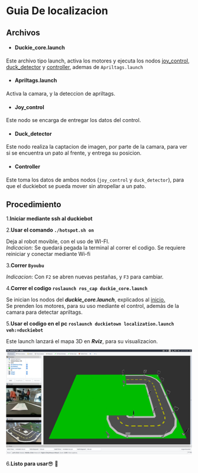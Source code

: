 <h1>Guia De localizacion</h1>

<h2>Archivos</h2>

* <h4>Duckie_core.launch</h4>

Este archivo tipo launch, activa los motores y ejecuta los nodos [joy_control](#joy_control),
[duck_detector](#duck_detector) y [controller](#controller), ademas de `Apriltags.launch`

* <h4>Apriltags.launch</h4>

Activa la camara, y la deteccion de apriltags.

* <h4>Joy_control</h4>

Este nodo se encarga de entregar los datos del control.
* <h4>Duck_detector</h4>

Este nodo realiza la captacion de imagen, por parte de la camara, para ver si se encuentra un pato al frente, y entrega su 
posicion.
* <h4>Controller</h4>

Este toma los datos de ambos nodos (`joy_control` y `duck_detector`), para que el duckiebot se pueda mover 
sin atropellar a un pato.

<h2>Procedimiento</h2>

1.**Iniciar mediante ssh al duckiebot**

2.**Usar el comando `./hotspot.sh on`**

Deja al robot movible, con el uso de WI-FI.<br>
*Indicacion*: Se quedará pegada la terminal al correr el codigo. Se requiere reiniciar y conectar mediante Wi-fi</br>

3.**Correr `Byoubu`**

*Indicacion*: Con `F2` se abren nuevas pestañas, y `F3` para cambiar.

4.**Correr el codigo `roslaunch ros_cap duckie_core.launch`**

Se inician los nodos del ***duckie_core.launch***, explicados al [inicio.](#archivos)
<br>Se prenden los motores, para su uso mediante el control, además de la camara para detectar apriltags. </br>

5.**Usar el codigo en el pc `roslaunch duckietown localization.launch veh:=duckiebot`**

Este launch lanzará el mapa 3D en ***Rviz***, para su visualizacion.

![Texto Alt](Image/Rviz.png)

6.**Listo para usar**:sunglasses: :hatched_chick:
   
